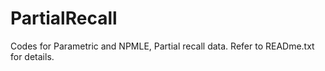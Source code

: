 # PartialRecall
Codes for Parametric and NPMLE, Partial recall data. Refer to READme.txt for details.
